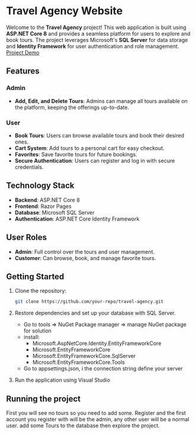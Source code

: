 # Travel Agency Website

Welcome to the **Travel Agency** project! This web application is built using **ASP.NET Core 8** and provides a seamless platform for users to explore and book tours. The project leverages Microsoft's **SQL Server** for data storage and **Identity Framework** for user authentication and role management.
[Project Demo](https://drive.google.com/file/d/1D_iVPe9MoiVwxBnw9oKj396uNBsUGcBX/view?usp=sharing)
 
## Features

### Admin
- **Add, Edit, and Delete Tours**: Admins can manage all tours available on the platform, keeping the offerings up-to-date.

### User
- **Book Tours**: Users can browse available tours and book their desired ones.
- **Cart System**: Add tours to a personal cart for easy checkout.
- **Favorites**: Save favorite tours for future bookings.
- **Secure Authentication**: Users can register and log in with secure credentials.

## Technology Stack
- **Backend**: ASP.NET Core 8
- **Frontend**: Razor Pages
- **Database**: Microsoft SQL Server
- **Authentication**: ASP.NET Core Identity Framework

## User Roles
- **Admin**: Full control over the tours and user management.
- **Customer**: Can browse, book, and manage favorite tours.

## Getting Started

1. Clone the repository:
   ```bash
   git clone https://github.com/your-repo/travel-agency.git
   ```
2. Restore dependencies and set up your database with SQL Server.
   - Go to tools => NuGet Package manager => manage NuGet package for solution
   - install:
        - Microsoft.AspNetCore.Identity.EntityFrameworkCore
        - Microsoft.EntityFrameworkCore
        - Microsoft.EntityFrameworkCore.SqlServer
        - Microsoft.EntityFrameworkCore.Tools
   - Go to appsettings.json, i the connection string define your server
     
3. Run the application using Visual Studio

## Running the project

First you will see no tours so you need to add some. 
Register and the first account you register with will be the admin, any other user will be a normal user.
add some Tours to the database then explore the project.




